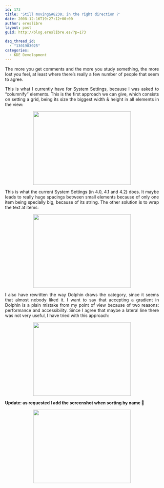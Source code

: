 ```yaml
---
id: 173
title: 'Still moving&#8230; in the right direction ?'
date: 2008-12-16T19:27:12+00:00
author: ereslibre
layout: post
guid: http://blog.ereslibre.es/?p=173

dsq_thread_id:
  - "1301903025"
categories:
  - KDE Development
---
```

<p style="text-align: justify;">
  The more you get comments and the more you study something, the more lost you feel, at least where there&#8217;s really a few number of people that seem to agree.
</p>

<p style="text-align: justify;">
  This is what I currently have for System Settings, because I was asked to &#8220;columnify&#8221; elements. This is the first approach we can give, which consists on setting a grid, being its size the biggest width & height in all elements in the view:
</p>

<p style="text-align: center;">
  <a href="http://media.ereslibre.es/2008/12/systemsettings-new-new.png" target="_blank"><img class="aligncenter" title="http://media.ereslibre.es/2008/12/systemsettings-new-new.png" src="http://media.ereslibre.es/2008/12/systemsettings-new-new.png" alt="" width="320" height="240" /></a>
</p>

<p style="text-align: justify;">
  This is what the current System Settings (in 4.0, 4.1 and 4.2) does. It maybe leads to really huge spacings between small elements because of only one item being specially big, because of its string. The other solution is to wrap the text at items:
</p>

<p style="text-align: center;">
  <a href="http://media.ereslibre.es/2008/12/systemsettings-new-new2.png" target="_blank"><img class="aligncenter" title="http://media.ereslibre.es/2008/12/systemsettings-new-new2.png" src="http://media.ereslibre.es/2008/12/systemsettings-new-new2.png" alt="" width="320" height="240" /></a>
</p>

<p style="text-align: justify;">
  I also have rewritten the way Dolphin draws the category, since it seems that almost nobody liked it. I want to say that accepting a gradient in Dolphin is a plain mistake from my point of view because of two reasons: performance and accessibility. Since I agree that maybe a lateral line there was not very useful, I have tried with this approach:
</p>

<p style="text-align: center;">
  <a href="http://media.ereslibre.es/2008/12/dolphin-new-new.png" target="_blank"><img class="aligncenter" title="http://media.ereslibre.es/2008/12/dolphin-new-new.png" src="http://media.ereslibre.es/2008/12/dolphin-new-new.png" alt="" width="320" height="240" /></a>
</p>

<p style="text-align: justify;">
  <strong>Update: as requested I add the screenshot when sorting by name 🙂</strong>
</p>

<p style="text-align: center;">
  <a href="http://media.ereslibre.es/2008/12/dolphin-new-new-name.png" target="_blank"><img class="aligncenter" title="http://media.ereslibre.es/2008/12/dolphin-new-new-name.png" src="http://media.ereslibre.es/2008/12/dolphin-new-new-name.png" alt="" width="320" height="240" /></a>
</p>